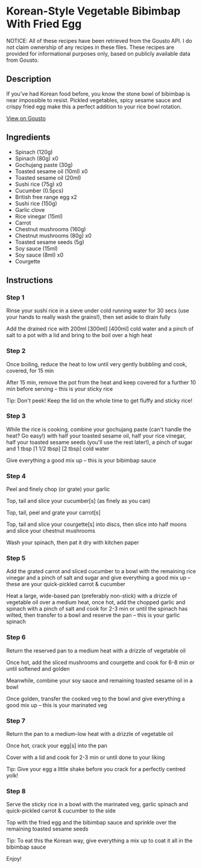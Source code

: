 # Korean-Style Vegetable Bibimbap With Fried Egg

NOTICE: All of these recipes have been retrieved from the Gousto API. I do not claim ownership of any recipes in these files. These recipes are provided for informational purposes only, based on publicly available data from Gousto.

## Description

If you've had Korean food before, you know the stone bowl of bibimbap is near impossible to resist. Pickled vegetables, spicy sesame sauce and crispy fried egg make this a perfect addition to your rice bowl rotation.

[View on Gousto](https://www.gousto.co.uk/recipes/cookbook/korean-vegetable-bibimbap-with-fried-egg-kimchi)

## Ingredients

- Spinach (120g)
- Spinach (80g) x0
- Gochujang paste (30g)
- Toasted sesame oil (10ml) x0
- Toasted sesame oil (20ml)
- Sushi rice (75g) x0
- Cucumber (0.5pcs)
- British free range egg x2
- Sushi rice (150g)
- Garlic clove
- Rice vinegar (15ml)
- Carrot
- Chestnut mushrooms (160g)
- Chestnut mushrooms (80g) x0
- Toasted sesame seeds (5g)
- Soy sauce (15ml)
- Soy sauce (8ml) x0
- Courgette

## Instructions


### Step 1

Rinse your sushi rice in a sieve under cold running water for 30 secs (use your hands to really wash the grains!), then set aside to drain fully

Add the drained rice with 200ml <span class="text-purple">[300ml]</span> <span class="text-danger">[400ml] </span>cold water and a pinch of salt to a pot with a lid and bring to the boil over a high heat


### Step 2

Once boiling, reduce the heat to low until very gently bubbling and cook, covered, for 15 min

After 15 min, remove the pot from the heat and keep covered for a further 10 min before serving – this is your sticky rice

Tip: Don't peek! Keep the lid on the whole time to get fluffy and sticky rice!


### Step 3

While the rice is cooking, combine your gochujang paste (can't handle the heat? Go easy!) with half your toasted sesame oil, half your rice vinegar, half your toasted sesame seeds (you'll use the rest later!), a pinch of sugar and 1 tbsp <span class="text-purple">[1 1/2 tbsp]</span> <span class="text-danger">[2 tbsp] </span>cold water

Give everything a good mix up – this is your bibimbap sauce


### Step 4

Peel and finely chop (or grate) your garlic

Top, tail and slice your cucumber[s] (as finely as you can)

Top, tail, peel and grate your carrot[s]

Top, tail and slice your courgette[s] into discs, then slice into half moons and slice your chestnut mushrooms

Wash your spinach, then pat it dry with kitchen paper


### Step 5

Add the grated carrot and sliced cucumber to a bowl with the remaining rice vinegar and a pinch of salt and sugar and give everything a good mix up – these are your quick-pickled carrot & cucumber

Heat a large, wide-based pan (preferably non-stick) with a drizzle of vegetable oil over a medium heat, once hot, add the chopped garlic and spinach with a pinch of salt and cook for 2-3 min or until the spinach has wilted, then transfer to a bowl and reserve the pan – this is your garlic spinach


### Step 6

Return the reserved pan to a medium heat with a drizzle of vegetable oil

Once hot, add the sliced mushrooms and courgette and cook for 6-8 min or until softened and golden

Meanwhile, combine your soy sauce and remaining toasted sesame oil in a bowl

Once golden, transfer the cooked veg to the bowl and give everything a good mix up – this is your marinated veg


### Step 7

Return the pan to a medium-low heat with a drizzle of vegetable oil

Once hot, crack your egg[s]<span class="text-danger"> </span>into the pan

Cover with a lid and cook for 2-3 min or until done to your liking

Tip: Give your egg a little shake before you crack for a perfectly centred yolk!

### Step 8

Serve the sticky rice in a bowl with the marinated veg, garlic spinach and quick-pickled carrot & cucumber to the side

Top with the fried egg and the bibimbap sauce and sprinkle over the remaining toasted sesame seeds

Tip: To eat this the Korean way, give everything a mix up to coat it all in the bibimbap sauce

Enjoy!

